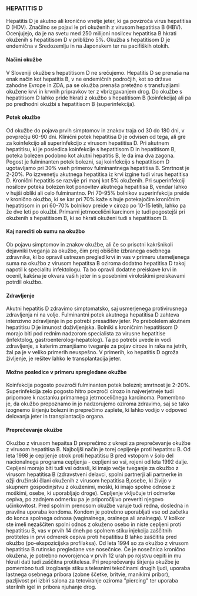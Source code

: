 ### HEPATITIS D

Hepatitis D je akutno ali kronično vnetje jeter, ki ga povzroča virus hepatitisa D (HDV). Značilno se pojavi le pri okuženih z virusom hepatitisa B (HBV). Ocenjujejo, da je na svetu med 250 milijoni nosilcev hepatitisa B hkrati okuženih s hepatitisom D v približno 5%. Okužba s hepatitisom D je endemična v Sredozemlju in na Japonskem ter na pacifiških otokih.

#### Načini okužbe
V Sloveniji okužbe s hepatitisom D ne srečujemo. Hepatitis D se prenaša na enak način kot hepatitis B, v ne endemičnih področjih, kot so države zahodne Evrope in ZDA, pa se okužba prenaša pretežno s transfuzijami okužene krvi in krvnih pripravkov ter z vbrizgavanjem drog. Do okužbe s hepatitisom D lahko pride hkrati z okužbo s hepatitisom B (koinfekcija) ali pa po predhodni okužbi s hepatitisom B (super­infekcija).

#### Potek okužbe
Od okužbe do pojava prvih simptomov in znakov traja od 30 do 180 dni, v povprečju 60-90 dni. Klinični potek hepatitisa D je odvisen od tega, ali gre za koinfekcijo ali superinfekcijo z virusom hepatitisa D. Pri akutnem hepatitisu, ki je posledica koinfekcije s hepatitisom D in hepatitisom B, poteka bolezen podobno kot akutni hepatitis B, le da ima dva zagona. Pogost je fulminanten potek bolezni, saj koinfekcijo s hepatitisom D ugotavljamo pri 30% vseh primerov fulminantnega hepatitisa B. Smrtnost je 2-20%. Po izzvenetju akutnega hepatitisa iz krvi izgine tudi virus hepatitisa D. Kronični hepatitis se razvije pri manj kot 5% okuženih. Pri superinfekciji nosilcev poteka bolezen kot ponovitev akutnega hepatitisa B, vendar lahko v hujši obliki ali celo fulminantno. Pri 70-95% bolnikov superinfekcija preide v kronično okužbo, ki se kar pri 70% kaže s huje potekajočim kroničnim hepatitisom in pri 60-70% bolnikov preide v cirozo po 10-15 letih, lahko pa že dve leti po okužbi. Primarni jetrnocelični karcinom je tudi pogostejši pri okuženih s hepatitisom B, ki so hkrati okuženi tudi s hepatitisom D.

#### Kaj narediti ob sumu na okužbo
Ob pojavu simptomov in znakov okužbe, ali če so prisotni kakršnikoli dejavniki tveganja za okužbo, čim prej obiščite izbranega osebnega zdravnika, ki bo opravil ustrezen pregled krvi in vas v primeru utemeljenega suma na okužbo z virusom hepatitsa B oziroma dodatno hepatitisa D takoj napotil k specialitu infektologu. Ta bo opravil dodatne preiskave krvi in ocenil, kakšna je okvara vaših jeter in s posebnimi virološkimi preiskavami potrdil okužbo.

#### Zdravljenje
Akutni hepatitis D zdravimo simptomatsko, saj usmerjenega protivirusnega zdravljenja ni na voljo. Fulminantni potek akutnega hepatitisa D zahteva intenzivno zdravljenje in po potrebi presaditev jeter. Po prebolelem akutnem hepatitisu D je imunost doživljenjska. Bolniki s kroničnim hepatitisom D morajo biti pod rednim nadzorom specialista za virusne hepatitise (infektolog, gastroenterolog-hepatolog). Ta po potrebi uvede in vodi zdravljenje, s katerim zmanjšamo tveganje za pojav ciroze in raka na jetrih, žal pa je v veliko primerih neuspešno. V primerih, ko hepatitis D ogroža življenje, je rešitev lahko le transplantacija jeter.

#### Možne posledice v primeru spregledane okužbe
Koinfekcija pogosto povzroči fulminanten potek bolezni; smrtnost je 2-20%. Superinfekcija zelo pogosto hitro povzroči cirozo in najverjetneje tudi pripomore k nastanku primarnega jetrnoceličnega karcinoma. Pomembno je, da okužbo prepoznamo in jo nadzorujemo oziroma zdravimo, saj se tako izognemo širjenju bolezni in preprečimo zaplete, ki lahko vodijo v odpoved delovanja jeter in transplantacijo organa.

#### Preprečevanje okužbe
Okužbo z virusom hepaitsa D preprečimo z ukrepi za preprečevanje okužbe z virusom hepatitisa B. Najboljši način je torej cepljenje proti hepatitsu B. Od leta 1998 je cepljenje otrok proti hepatitisu B pred vstopom v šolo del nacionalnega programa cepljenja -  cepljeni so vsi, rojeni od leta 1992 dalje. Cepljeni morajo biti tudi vsi odrasli, ki imajo večje tveganje za okužbo z virusom hepatitisa B (zdravstveni delavci, spolni partnerji ali partnerke in ožji družinski člani okuženih z virusom hepatitisa B,osebe, ki živijo v skupnem gospodinjstvu z okuženimi, moški, ki imajo spolne odnose z moškimi, osebe, ki uporabljajo droge). Cepljenje vključuje tri odmerke cepiva, po zadnjem odmerku pa je priporočljivo preveriti njegovo učinkovitost.
Pred spolnim prenosom okužbe varuje tudi redna, dosledna in pravilna uporaba kondoma. Kondom je potrebno uporabljati vse od začetka do konca spolnega odnosa (vaginalnega, oralnega ali analnega). V kolikor ste imeli nezaščiten spolni odnos z okuženo osebo in niste cepljeni proti hepatitisu B, vas v prvih 14 dneh po spolnem stiku injekcija zaščitnih protiteles in prvi odmerek cepiva proti hepatitisu B lahko zaščitita pred okužbo (po-ekspozicijska profilaksa). Od leta 1994 so za okužbo z virusom hepatitisa B rutinsko pregledane vse nosečnice. Če je nosečnica kronično okužena, je potrebno novorojenca v prvih 12 urah po rojstvu cepiti in mu hkrati dati tudi zaščitna protitelesa.
Pri preprečevanju širjenja okužbe je pomembno tudi izogibanje stiku s telesnimi tekočinami drugih ljudi, uporaba lastnega osebnega pribora (zobne ščetke, britvie, manikirni pribor), pazljivost pri izbiri salona za tetoviranje oziroma "piercing"  ter uporaba sterilnih igel in pribora njuhanje drog.


